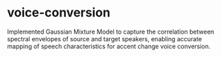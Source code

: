 # voice-conversion
Implemented Gaussian Mixture Model to capture the correlation between spectral envelopes of source and target speakers, enabling accurate mapping of speech characteristics for accent change voice conversion.
